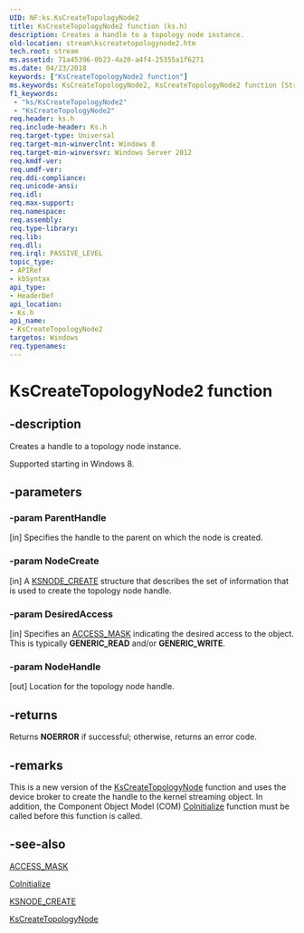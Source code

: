 ```yaml
---
UID: NF:ks.KsCreateTopologyNode2
title: KsCreateTopologyNode2 function (ks.h)
description: Creates a handle to a topology node instance.
old-location: stream\kscreatetopologynode2.htm
tech.root: stream
ms.assetid: 71a45396-0b23-4a20-a4f4-25355a1f6271
ms.date: 04/23/2018
keywords: ["KsCreateTopologyNode2 function"]
ms.keywords: KsCreateTopologyNode2, KsCreateTopologyNode2 function [Streaming Media Devices], ks/KsCreateTopologyNode2, stream.kscreatetopologynode2
f1_keywords:
 - "ks/KsCreateTopologyNode2"
 - "KsCreateTopologyNode2"
req.header: ks.h
req.include-header: Ks.h
req.target-type: Universal
req.target-min-winverclnt: Windows 8
req.target-min-winversvr: Windows Server 2012
req.kmdf-ver: 
req.umdf-ver: 
req.ddi-compliance: 
req.unicode-ansi: 
req.idl: 
req.max-support: 
req.namespace: 
req.assembly: 
req.type-library: 
req.lib: 
req.dll: 
req.irql: PASSIVE_LEVEL
topic_type:
- APIRef
- kbSyntax
api_type:
- HeaderDef
api_location:
- Ks.h
api_name:
- KsCreateTopologyNode2
targetos: Windows
req.typenames: 
---
```


# KsCreateTopologyNode2 function


## -description


Creates a handle to a topology node instance.

Supported starting in Windows 8.


## -parameters




### -param ParentHandle 
[in]
Specifies the handle to the parent on which the node is created.


### -param NodeCreate 
[in]
A <a href="https://docs.microsoft.com/windows-hardware/drivers/ddi/ks/ns-ks-ksnode_create">KSNODE_CREATE</a> structure that describes the set of information that is used to create the topology node handle.


### -param DesiredAccess 
[in]
Specifies an <a href="https://docs.microsoft.com/windows-hardware/drivers/kernel/access-mask">ACCESS_MASK</a> indicating the desired access to the object. This is typically <b>GENERIC_READ</b> and/or <b>GENERIC_WRITE</b>.


### -param NodeHandle 
[out]
Location for the topology node handle.


## -returns



Returns <b>NOERROR</b> if successful; otherwise, returns an error code.




## -remarks



This is a new version of the <a href="https://docs.microsoft.com/windows-hardware/drivers/ddi/ks/nf-ks-kscreatetopologynode">KsCreateTopologyNode</a> function and uses the device broker to create the handle to the kernel streaming object. In addition, the Component Object Model (COM) <a href="https://docs.microsoft.com/windows/desktop/api/objbase/nf-objbase-coinitialize">CoInitialize</a> function must be called before this function is called.




## -see-also




<a href="https://docs.microsoft.com/windows-hardware/drivers/kernel/access-mask">ACCESS_MASK</a>



<a href="https://docs.microsoft.com/windows/desktop/api/objbase/nf-objbase-coinitialize">CoInitialize</a>



<a href="https://docs.microsoft.com/windows-hardware/drivers/ddi/ks/ns-ks-ksnode_create">KSNODE_CREATE</a>



<a href="https://docs.microsoft.com/windows-hardware/drivers/ddi/ks/nf-ks-kscreatetopologynode">KsCreateTopologyNode</a>
 

 


